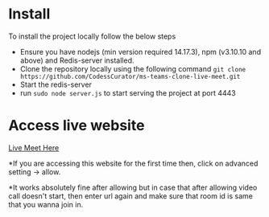 # Install
To install the project locally follow the below steps

* Ensure you have nodejs (min version required 14.17.3), npm (v3.10.10 and above) and Redis-server installed.
* Clone the repository locally using the following command `git clone https://github.com/CodessCurator/ms-teams-clone-live-meet.git`
* Start the redis-server
* run `sudo node server.js` to start serving the project at port 4443

# Access live website
[Live Meet Here](http://52.191.31.132/)

*If you are accessing this website for the first time then,  click on advanced setting -> allow.

*It works absolutely fine after allowing but in case that after allowing video call doesn't start, then enter url again and make sure that room id is same that you wanna join in.
